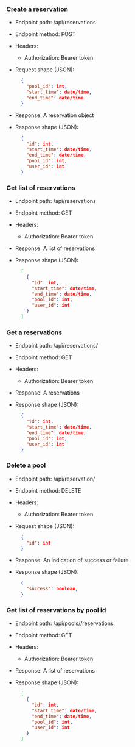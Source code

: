 
### Create a reservation

* Endpoint path: /api/reservations
* Endpoint method: POST

* Headers:
  * Authorization: Bearer token

* Request shape (JSON):
    ```json
      {
        "pool_id": int,
        "start_time": date/time,
        "end_time": date/time
      }
    ```

* Response: A reservation object
* Response shape (JSON):
    ```json
      {
        "id": int,
        "start_time": date/time,
        "end_time": date/time,
        "pool_id": int,
        "user_id": int
      }
    ```

### Get list of reservations

* Endpoint path: /api/reservations
* Endpoint method: GET

* Headers:
  * Authorization: Bearer token

* Response: A list of reservations
* Response shape (JSON):
    ```json
      [
        {
          "id": int,
          "start_time": date/time,
          "end_time": date/time,
          "pool_id": int,
          "user_id": int
        }
      ]
    ```

### Get a reservations

* Endpoint path: /api/reservations/<id>
* Endpoint method: GET

* Headers:
  * Authorization: Bearer token

* Response: A reservations
* Response shape (JSON):
    ```json
      {
        "id": int,
        "start_time": date/time,
        "end_time": date/time,
        "pool_id": int,
        "user_id": int
      }
    ```

### Delete a pool

* Endpoint path: /api/reservation/<id>
* Endpoint method: DELETE

* Headers:
  * Authorization: Bearer token

* Request shape (JSON):
  ```json
    {
      "id": int
    }
  ```

* Response: An indication of success or failure
* Response shape (JSON):
    ```json
      {
        "success": boolean,
      }
    ```

### Get list of reservations by pool id

* Endpoint path: /api/pools/<id>/reservations
* Endpoint method: GET

* Headers:
  * Authorization: Bearer token

* Response: A list of reservations
* Response shape (JSON):
    ```json
      [
        {
          "id": int,
          "start_time": date/time,
          "end_time": date/time,
          "pool_id": int,
          "user_id": int
        }
      ]
    ```
